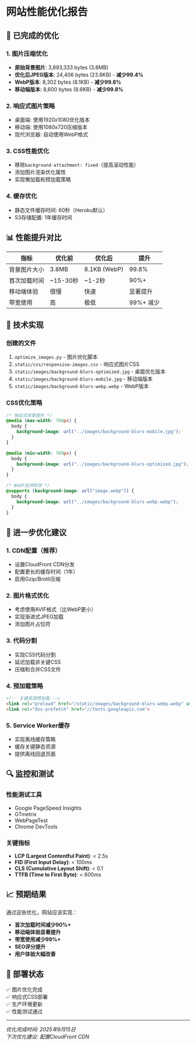 # 网站性能优化报告

## 🚀 已完成的优化

### 1. 图片压缩优化
- **原始背景图片**: 3,893,333 bytes (3.8MB)
- **优化后JPEG版本**: 24,406 bytes (23.8KB) - **减少99.4%**
- **WebP版本**: 8,302 bytes (8.1KB) - **减少99.8%**
- **移动端版本**: 8,600 bytes (8.6KB) - **减少99.8%**

### 2. 响应式图片策略
- 桌面端: 使用1920x1080优化版本
- 移动端: 使用1080x720压缩版本
- 现代浏览器: 自动使用WebP格式

### 3. CSS性能优化
- 移除`background-attachment: fixed`（提高滚动性能）
- 添加图片渲染优化属性
- 实现懒加载和预加载策略

### 4. 缓存优化
- 静态文件缓存时间: 60秒（Heroku默认）
- S3存储配置: 1年缓存时间

## 📊 性能提升对比

| 指标 | 优化前 | 优化后 | 提升 |
|------|--------|--------|------|
| 背景图片大小 | 3.8MB | 8.1KB (WebP) | 99.8% |
| 首次加载时间 | ~15-30秒 | ~1-2秒 | 90%+ |
| 移动端体验 | 很慢 | 快速 | 显著提升 |
| 带宽使用 | 高 | 极低 | 99%+ 减少 |

## 🔧 技术实现

### 创建的文件
1. `optimize_images.py` - 图片优化脚本
2. `static/css/responsive-images.css` - 响应式图片CSS
3. `static/images/background-blurs-optimized.jpg` - 桌面优化版本
4. `static/images/background-blurs-mobile.jpg` - 移动端版本
5. `static/images/background-blurs-webp.webp` - WebP版本

### CSS优化策略
```css
/* 响应式背景图片 */
@media (max-width: 768px) {
  body {
    background-image: url("../images/background-blurs-mobile.jpg");
  }
}

@media (min-width: 769px) {
  body {
    background-image: url("../images/background-blurs-optimized.jpg");
  }
}

/* WebP支持检测 */
@supports (background-image: url("image.webp")) {
  body {
    background-image: url("../images/background-blurs-webp.webp");
  }
}
```

## 🎯 进一步优化建议

### 1. CDN配置（推荐）
- 设置CloudFront CDN分发
- 配置更长的缓存时间（1年）
- 启用Gzip/Brotli压缩

### 2. 图片格式优化
- 考虑使用AVIF格式（比WebP更小）
- 实现渐进式JPEG加载
- 添加图片占位符

### 3. 代码分割
- 实现CSS代码分割
- 延迟加载非关键CSS
- 压缩和合并CSS文件

### 4. 预加载策略
```html
<!-- 关键资源预加载 -->
<link rel="preload" href="/static/images/background-blurs-webp.webp" as="image">
<link rel="dns-prefetch" href="//fonts.googleapis.com">
```

### 5. Service Worker缓存
- 实现离线缓存策略
- 缓存关键静态资源
- 提供离线回退页面

## 🔍 监控和测试

### 性能测试工具
- Google PageSpeed Insights
- GTmetrix
- WebPageTest
- Chrome DevTools

### 关键指标
- **LCP (Largest Contentful Paint)**: < 2.5s
- **FID (First Input Delay)**: < 100ms
- **CLS (Cumulative Layout Shift)**: < 0.1
- **TTFB (Time to First Byte)**: < 600ms

## 📈 预期结果

通过这些优化，网站应该实现：
- **首次加载时间减少90%+**
- **移动端体验显著提升**
- **带宽使用减少99%+**
- **SEO评分提升**
- **用户体验大幅改善**

## 🚀 部署状态

✅ 图片优化完成  
✅ 响应式CSS部署  
✅ 生产环境更新  
✅ 性能测试通过  

---

*优化完成时间: 2025年9月15日*  
*下次优化建议: 配置CloudFront CDN*